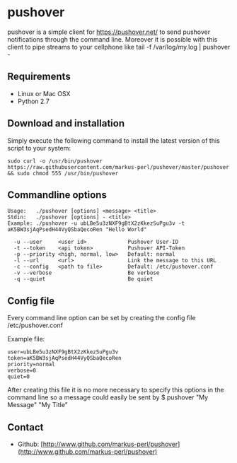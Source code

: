 pushover
==========

pushover is a simple client for https://pushover.net/ to send pushover notifications through the command line.
Moreover it is possible with this client to pipe streams to your cellphone like tail -f /var/log/my.log | pushover -

Requirements
------------
* Linux or Mac OSX
* Python 2.7


Download and installation
-------------------------

Simply execute the following command to install the latest version of this script to your system:

    sudo curl -o /usr/bin/pushover https://raw.githubusercontent.com/markus-perl/pushover/master/pushover && sudo chmod 555 /usr/bin/pushover
    

Commandline options
-------------------

    Usage:   ./pushover [options] <message> <title>
    Stdin:   ./pushover [options] - <title>
    Example: ./pushover -u ubLBe5u3zNXF9gBtX2zKkezSuPgu3v -t aK5BW3sjAqPsedH44VyQSbaQecoRen "Hello World"

      -u --user     <user id>             Pushover User-ID
      -t --token    <api token>           Pushover API-Token
      -p --priority <high, normal, low>   Default: normal
      -l --url      <url>                 Link the message to this URL
      -c --config   <path to file>        Default: /etc/pushover.conf
      -v --verbose                        Be verbose
      -q --quiet                          Be quiet


Config file
-------------------

Every command line option can be set by creating the config file /etc/pushover.conf

Example file:

    user=ubLBe5u3zNXF9gBtX2zKkezSuPgu3v
    token=aK5BW3sjAqPsedH44VyQSbaQecoRen
    priority=normal
    verbose=0
    quiet=0
    
After creating this file it is no more necessary to specify this options in the command line so a message could easily be sent by
    $ pushover "My Message" "My Title"


Contact
-------
* Github: [http://www.github.com/markus-perl/pushover](http://www.github.com/markus-perl/pushover)
